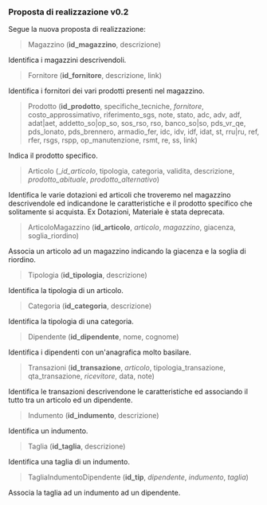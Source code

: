 ### Proposta di realizzazione v0.2

Segue la nuova proposta di realizzazione:

> Magazzino (__id_magazzino__, descrizione)

Identifica i magazzini descrivendoli.

> Fornitore (__id_fornitore__, descrizione, link)

Identifica i fornitori dei vari prodotti presenti nel magazzino.

> Prodotto (__id_prodotto__, specifiche_tecniche, _fornitore_, costo_approssimativo, riferimento_sgs, note, stato, adc, adv, adf, adat|aet, addetto_so|op_so, sos_rso, rso, banco_so|so, pds_vr_qe, pds_lonato, pds_brennero, armadio_fer, idc, idv, idf, idat, st, rru|ru, ref, rfer, rsgs, rspp, op_manutenzione, rsmt, re, ss, link)

Indica il prodotto specifico.

> Articolo (__id_articolo_, tipologia, categoria, validita, descrizione, _prodotto_abituale_, _prodotto_alternativo_)

Identifica le varie dotazioni ed articoli che troveremo nel magazzino descrivendole ed indicandone le caratteristiche e il prodotto specifico che solitamente si acquista. Ex Dotazioni, Materiale è stata deprecata.

> ArticoloMagazzino (__id_articolo__, _articolo_, _magazzino_, giacenza, soglia_riordino)

Associa un articolo ad un magazzino indicando la giacenza e la soglia di riordino.

> Tipologia (__id_tipologia__, descrizione)

Identifica la tipologia di un articolo.

> Categoria (__id_categoria__, descrizione)

Identifica la tipologia di una categoria.

> Dipendente (__id_dipendente__, nome, cognome)

Identifica i dipendenti con un'anagrafica molto basilare.

> Transazioni (__id_transazione__, _articolo_, tipologia_transazione, qta_transazione, _ricevitore_, data, note)

Identifica le transazioni descrivendone le caratteristiche ed associando il tutto tra un articolo ed un dipendente.

> Indumento (__id_indumento__, descrizione)

Identifica un indumento.

> Taglia (__id_taglia__, descrizione)

Identifica una taglia di un indumento.

> TagliaIndumentoDipendente (__id_tip__, _dipendente_, _indumento_, _taglia_)

Associa la taglia ad un indumento ad un dipendente.
